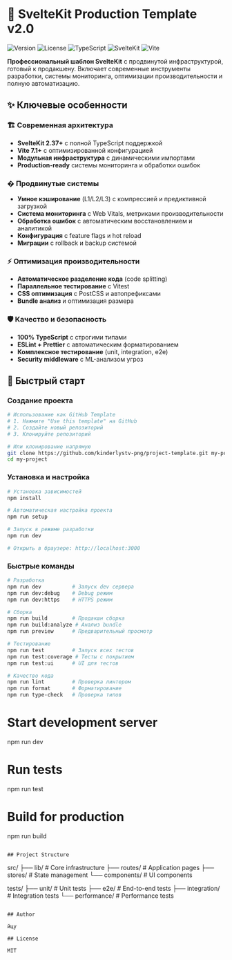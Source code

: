 # 🚀 SvelteKit Production Template v2.0

![Version](https://img.shields.io/badge/version-2.0.0-blue.svg)
![License](https://img.shields.io/badge/license-MIT-green.svg)
![TypeScript](https://img.shields.io/badge/TypeScript-5.0+-blue.svg)
![SvelteKit](https://img.shields.io/badge/SvelteKit-2.37+-orange.svg)
![Vite](https://img.shields.io/badge/Vite-7.1+-purple.svg)

**Профессиональный шаблон SvelteKit** с продвинутой инфраструктурой, готовый к продакшену. Включает современные инструменты разработки, системы мониторинга, оптимизации производительности и полную автоматизацию.

## ✨ Ключевые особенности

### 🏗️ **Современная архитектура**

- **SvelteKit 2.37+** с полной TypeScript поддержкой
- **Vite 7.1+** с оптимизированной конфигурацией
- **Модульная инфраструктура** с динамическими импортами
- **Production-ready** системы мониторинга и обработки ошибок

### � **Продвинутые системы**

- **Умное кэширование** (L1/L2/L3) с компрессией и предиктивной загрузкой
- **Система мониторинга** с Web Vitals, метриками производительности
- **Обработка ошибок** с автоматическим восстановлением и аналитикой
- **Конфигурация** с feature flags и hot reload
- **Миграции** с rollback и backup системой

### ⚡ **Оптимизация производительности**

- **Автоматическое разделение кода** (code splitting)
- **Параллельное тестирование** с Vitest
- **CSS оптимизация** с PostCSS и автопрефиксами
- **Bundle анализ** и оптимизация размера

### 🛡️ **Качество и безопасность**

- **100% TypeScript** с строгими типами
- **ESLint + Prettier** с автоматическим форматированием
- **Комплексное тестирование** (unit, integration, e2e)
- **Security middleware** с ML-анализом угроз

## 🚀 Быстрый старт

### Создание проекта

```bash
# Использование как GitHub Template
# 1. Нажмите "Use this template" на GitHub
# 2. Создайте новый репозиторий
# 3. Клонируйте репозиторий

# Или клонирование напрямую
git clone https://github.com/kinderlystv-png/project-template.git my-project
cd my-project
```

### Установка и настройка

```bash
# Установка зависимостей
npm install

# Автоматическая настройка проекта
npm run setup

# Запуск в режиме разработки
npm run dev

# Открыть в браузере: http://localhost:3000
```

### Быстрые команды

```bash
# Разработка
npm run dev          # Запуск dev сервера
npm run dev:debug    # Debug режим
npm run dev:https    # HTTPS режим

# Сборка
npm run build        # Продакшн сборка
npm run build:analyze # Анализ bundle
npm run preview      # Предварительный просмотр

# Тестирование
npm run test         # Запуск всех тестов
npm run test:coverage # Тесты с покрытием
npm run test:ui      # UI для тестов

# Качество кода
npm run lint         # Проверка линтером
npm run format       # Форматирование
npm run type-check   # Проверка типов
```

# Start development server

npm run dev

# Run tests

npm run test

# Build for production

npm run build

```

## Project Structure

```

src/
├── lib/ # Core infrastructure
├── routes/ # Application pages
├── stores/ # State management
└── components/ # UI components

tests/
├── unit/ # Unit tests
├── e2e/ # End-to-end tests
├── integration/ # Integration tests
└── performance/ # Performance tests

```

## Author

йцу

## License

MIT
```
